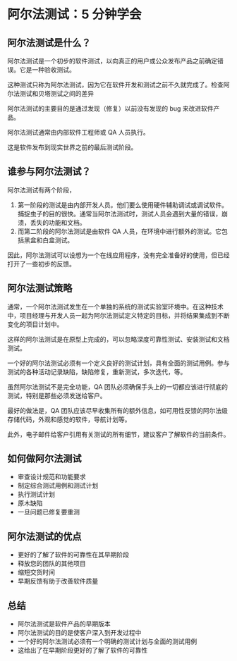 # 阿尔法测试：5 分钟学会

## 阿尔法测试是什么？

阿尔法测试是一个初步的软件测试，以向真正的用户或公众发布产品之前确定错误。它是一种验收测试。

这种测试只称为阿尔法测试，因为它在软件开发和测试之前不久就完成了。检查阿尔法测试和贝塔测试之间的差异

阿尔法测试的主要目的是通过发现（修复）以前没有发现的 bug 来改进软件产品。

阿尔法测试通常由内部软件工程师或 QA 人员执行。

这是软件发布到现实世界之前的最后测试阶段。

## 谁参与阿尔法测试？

阿尔法测试有两个阶段，

1. 第一阶段的测试是由内部开发人员。他们要么使用硬件辅助调试或调试软件。捕捉虫子的目的很快。通常当阿尔法测试时，测试人员会遇到大量的错误，崩溃，丢失的功能和文档。
2. 而第二阶段的阿尔法测试是由软件 QA 人员，在环境中进行额外的测试。它包括黑盒和白盒测试。

因此，阿尔法测试可以设想为一个在线应用程序，没有完全准备好的使用，但已经打开了一些初步的反馈。

## 阿尔法测试策略

通常，一个阿尔法测试发生在一个单独的系统的测试实验室环境中。在这种技术中，项目经理与开发人员一起为阿尔法测试定义特定的目标，并将结果集成到不断变化的项目计划中。

这样的阿尔法测试是在原型上完成的，可以忽略深度可靠性测试、安装测试和文档测试。

一个好的阿尔法测试必须有一个定义良好的测试计划，具有全面的测试用例。参与测试的各种活动记录缺陷，缺陷修复，重新测试，多次迭代，等。

虽然阿尔法测试不是完全功能，QA 团队必须确保手头上的一切都应该进行彻底的测试，特别是那些必须发送给客户。

最好的做法是，QA 团队应该尽早收集所有的额外信息，如可用性反馈的阿尔法级存储代码，外观和感觉的软件，导航计划等。

此外，电子邮件给客户引用有关测试的所有细节，建议客户了解软件的当前条件。

## 如何做阿尔法测试

- 审查设计规范和功能要求
- 制定综合测试用例和测试计划
- 执行测试计划
- 原木缺陷
- 一旦问题已修复要重测

## 阿尔法测试的优点

- 更好的了解了软件的可靠性在其早期阶段
- 释放您的团队的其他项目
- 缩短交货时间
- 早期反馈有助于改善软件质量

## 总结

- 阿尔法测试是软件产品的早期版本
- 阿尔法测试的目的是使客户深入到开发过程中
- 一个好的阿尔法测试必须有一个明确的测试计划与全面的测试用例
- 这给出了在早期阶段更好的了解了软件的可靠性